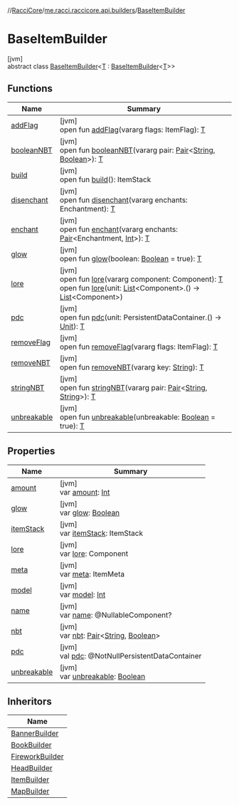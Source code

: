 //[RacciCore](../../../index.md)/[me.racci.raccicore.api.builders](../index.md)/[BaseItemBuilder](index.md)

# BaseItemBuilder

[jvm]\
abstract class [BaseItemBuilder](index.md)&lt;[T](index.md) : [BaseItemBuilder](index.md)&lt;[T](index.md)&gt;&gt;

## Functions

| Name | Summary |
|---|---|
| [addFlag](add-flag.md) | [jvm]<br>open fun [addFlag](add-flag.md)(vararg flags: ItemFlag): [T](index.md) |
| [booleanNBT](boolean-n-b-t.md) | [jvm]<br>open fun [booleanNBT](boolean-n-b-t.md)(vararg pair: [Pair](https://kotlinlang.org/api/latest/jvm/stdlib/kotlin/-pair/index.html)&lt;[String](https://kotlinlang.org/api/latest/jvm/stdlib/kotlin/-string/index.html), [Boolean](https://kotlinlang.org/api/latest/jvm/stdlib/kotlin/-boolean/index.html)&gt;): [T](index.md) |
| [build](build.md) | [jvm]<br>open fun [build](build.md)(): ItemStack |
| [disenchant](disenchant.md) | [jvm]<br>open fun [disenchant](disenchant.md)(vararg enchants: Enchantment): [T](index.md) |
| [enchant](enchant.md) | [jvm]<br>open fun [enchant](enchant.md)(vararg enchants: [Pair](https://kotlinlang.org/api/latest/jvm/stdlib/kotlin/-pair/index.html)&lt;Enchantment, [Int](https://kotlinlang.org/api/latest/jvm/stdlib/kotlin/-int/index.html)&gt;): [T](index.md) |
| [glow](glow.md) | [jvm]<br>open fun [glow](glow.md)(boolean: [Boolean](https://kotlinlang.org/api/latest/jvm/stdlib/kotlin/-boolean/index.html) = true): [T](index.md) |
| [lore](lore.md) | [jvm]<br>open fun [lore](lore.md)(vararg component: Component): [T](index.md)<br>open fun [lore](lore.md)(unit: [List](https://kotlinlang.org/api/latest/jvm/stdlib/kotlin.collections/-list/index.html)&lt;Component&gt;.() -&gt; [List](https://kotlinlang.org/api/latest/jvm/stdlib/kotlin.collections/-list/index.html)&lt;Component&gt;) |
| [pdc](pdc.md) | [jvm]<br>open fun [pdc](pdc.md)(unit: PersistentDataContainer.() -&gt; [Unit](https://kotlinlang.org/api/latest/jvm/stdlib/kotlin/-unit/index.html)): [T](index.md) |
| [removeFlag](remove-flag.md) | [jvm]<br>open fun [removeFlag](remove-flag.md)(vararg flags: ItemFlag): [T](index.md) |
| [removeNBT](remove-n-b-t.md) | [jvm]<br>open fun [removeNBT](remove-n-b-t.md)(vararg key: [String](https://kotlinlang.org/api/latest/jvm/stdlib/kotlin/-string/index.html)): [T](index.md) |
| [stringNBT](string-n-b-t.md) | [jvm]<br>open fun [stringNBT](string-n-b-t.md)(vararg pair: [Pair](https://kotlinlang.org/api/latest/jvm/stdlib/kotlin/-pair/index.html)&lt;[String](https://kotlinlang.org/api/latest/jvm/stdlib/kotlin/-string/index.html), [String](https://kotlinlang.org/api/latest/jvm/stdlib/kotlin/-string/index.html)&gt;): [T](index.md) |
| [unbreakable](unbreakable.md) | [jvm]<br>open fun [unbreakable](unbreakable.md)(unbreakable: [Boolean](https://kotlinlang.org/api/latest/jvm/stdlib/kotlin/-boolean/index.html) = true): [T](index.md) |

## Properties

| Name | Summary |
|---|---|
| [amount](amount.md) | [jvm]<br>var [amount](amount.md): [Int](https://kotlinlang.org/api/latest/jvm/stdlib/kotlin/-int/index.html) |
| [glow](glow.md) | [jvm]<br>var [glow](glow.md): [Boolean](https://kotlinlang.org/api/latest/jvm/stdlib/kotlin/-boolean/index.html) |
| [itemStack](item-stack.md) | [jvm]<br>var [itemStack](item-stack.md): ItemStack |
| [lore](lore.md) | [jvm]<br>var [lore](lore.md): Component |
| [meta](meta.md) | [jvm]<br>var [meta](meta.md): ItemMeta |
| [model](model.md) | [jvm]<br>var [model](model.md): [Int](https://kotlinlang.org/api/latest/jvm/stdlib/kotlin/-int/index.html) |
| [name](name.md) | [jvm]<br>var [name](name.md): @NullableComponent? |
| [nbt](nbt.md) | [jvm]<br>var [nbt](nbt.md): [Pair](https://kotlinlang.org/api/latest/jvm/stdlib/kotlin/-pair/index.html)&lt;[String](https://kotlinlang.org/api/latest/jvm/stdlib/kotlin/-string/index.html), [Boolean](https://kotlinlang.org/api/latest/jvm/stdlib/kotlin/-boolean/index.html)&gt; |
| [pdc](pdc.md) | [jvm]<br>val [pdc](pdc.md): @NotNullPersistentDataContainer |
| [unbreakable](unbreakable.md) | [jvm]<br>var [unbreakable](unbreakable.md): [Boolean](https://kotlinlang.org/api/latest/jvm/stdlib/kotlin/-boolean/index.html) |

## Inheritors

| Name |
|---|
| [BannerBuilder](../-banner-builder/index.md) |
| [BookBuilder](../-book-builder/index.md) |
| [FireworkBuilder](../-firework-builder/index.md) |
| [HeadBuilder](../-head-builder/index.md) |
| [ItemBuilder](../-item-builder/index.md) |
| [MapBuilder](../-map-builder/index.md) |
